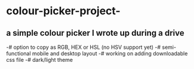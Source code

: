 # colour-picker-project-
## a simple colour picker I wrote up during a drive
-# option to copy as RGB, HEX or HSL (no HSV support yet)
-# semi-functional mobile and desktop layout
-# working on adding downloadable css file
-# dark/light theme
